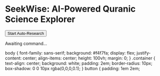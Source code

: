 
<html lang="en">
<head>
  <meta charset="UTF-8" />
  <meta name="viewport" content="width=device-width, initial-scale=1.0" />
  <title>SeekWise AI</title>
  <link rel="stylesheet" href="style.css" />
</head>
<body>
  <div class="container">
    <h1>SeekWise: AI-Powered Quranic Science Explorer</h1>
    <button onclick="startResearch()">Start Auto-Research</button>
    <p id="status">Awaiting command...</p>
    <canvas id="graph" width="300" height="300"></canvas>
  </div>
  <script src="app.js"></script>
</body>
</html>body {
  font-family: sans-serif;
  background: #f4f7fa;
  display: flex;
  justify-content: center;
  align-items: center;
  height: 100vh;
  margin: 0;
}
.container {
  text-align: center;
  background: white;
  padding: 2em;
  border-radius: 10px;
  box-shadow: 0 0 10px rgba(0,0,0,0.1);
}
button {
  padding: 1em 2em;
